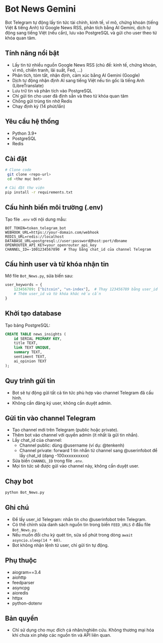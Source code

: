 # Bot News Gemini

Bot Telegram tự động lấy tin tức tài chính, kinh tế, vĩ mô, chứng khoán (tiếng Việt & tiếng Anh) từ Google News RSS, phân tích bằng AI Gemini, dịch tự động sang tiếng Việt (nếu cần), lưu vào PostgreSQL và gửi cho user theo từ khóa quan tâm.

## Tính năng nổi bật
- Lấy tin từ nhiều nguồn Google News RSS (chủ đề: kinh tế, chứng khoán, vĩ mô, chiến tranh, lãi suất, Fed, ...)
- Phân tích, tóm tắt, nhận định, cảm xúc bằng AI Gemini (Google)
- Dịch tự động nhận định AI sang tiếng Việt nếu tin gốc là tiếng Anh (LibreTranslate)
- Lưu trữ tin và phân tích vào PostgreSQL
- Chỉ gửi tin cho user đã định sẵn và theo từ khóa quan tâm
- Chống gửi trùng tin nhờ Redis
- Chạy định kỳ (14 phút/lần)

## Yêu cầu hệ thống
- Python 3.9+
- PostgreSQL
- Redis

## Cài đặt
```bash
# Clone code
 git clone <repo-url>
 cd <thư mục bot>

# Cài đặt thư viện
pip install -r requirements.txt
```

## Cấu hình biến môi trường (.env)
Tạo file `.env` với nội dung mẫu:
```env
BOT_TOKEN=token_telegram_bot
WEBHOOK_URL=https://your-domain.com/webhook
REDIS_URL=redis://localhost
DATABASE_URL=postgresql://user:password@host:port/dbname
OPENROUTER_API_KEY=your_openrouter_api_key
CHANNEL_ID=-1001234567890  # Thay bằng chat_id của channel Telegram
```

## Cấu hình user và từ khóa nhận tin
Mở file `Bot_News.py`, sửa biến sau:
```python
user_keywords = {
    123456789: ["bitcoin", "vn-index"],  # Thay 123456789 bằng user_id thực tế
    # Thêm user_id và từ khóa khác nếu cần
}
```

## Khởi tạo database
Tạo bảng PostgreSQL:
```sql
CREATE TABLE news_insights (
    id SERIAL PRIMARY KEY,
    title TEXT,
    link TEXT UNIQUE,
    summary TEXT,
    sentiment TEXT,
    ai_opinion TEXT
);
```

## Quy trình gửi tin
- Bot sẽ tự động gửi tất cả tin tức phù hợp vào channel Telegram đã cấu hình.
- Không cần đăng ký user, không cần duyệt admin.

## Gửi tin vào channel Telegram
- Tạo channel mới trên Telegram (public hoặc private).
- Thêm bot vào channel với quyền admin (ít nhất là gửi tin nhắn).
- Lấy chat_id của channel:
    - Channel public: dùng @username (ví dụ: @tenkenh)
    - Channel private: forward 1 tin nhắn từ channel sang @userinfobot để lấy chat_id (dạng -100xxxxxxxxxx)
- Sửa biến `CHANNEL_ID` trong file `.env`.
- Mọi tin tức sẽ được gửi vào channel này, không cần duyệt user.

## Chạy bot
```bash
python Bot_News.py
```

## Ghi chú
- Để lấy user_id Telegram: nhắn tin cho @userinfobot trên Telegram.
- Có thể chỉnh sửa danh sách nguồn tin trong biến `FEED_URLS` ở đầu file `Bot_News.py`.
- Nếu muốn đổi chu kỳ quét tin, sửa số phút trong dòng `await asyncio.sleep(14 * 60)`.
- Bot không nhận lệnh từ user, chỉ gửi tin tự động.

## Phụ thuộc
- aiogram==3.4
- aiohttp
- feedparser
- asyncpg
- aioredis
- httpx
- python-dotenv

## Bản quyền
- Chỉ sử dụng cho mục đích cá nhân/nghiên cứu. Không thương mại hóa khi chưa xin phép các nguồn tin và API liên quan. 